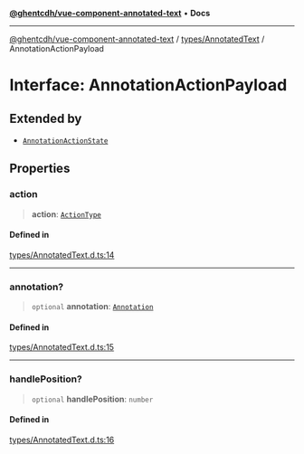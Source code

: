 [**@ghentcdh/vue-component-annotated-text**](../../../README.md) • **Docs**

***

[@ghentcdh/vue-component-annotated-text](../../../modules.md) / [types/AnnotatedText](../README.md) / AnnotationActionPayload

# Interface: AnnotationActionPayload

## Extended by

- [`AnnotationActionState`](AnnotationActionState.md)

## Properties

### action

> **action**: [`ActionType`](../type-aliases/ActionType.md)

#### Defined in

[types/AnnotatedText.d.ts:14](https://github.com/GhentCDH/vue_component_annotated_text/blob/d7f662fc6e4815223b2966a3f98cd4c1fa9a5954/src/types/AnnotatedText.d.ts#L14)

***

### annotation?

> `optional` **annotation**: [`Annotation`](../../Annotation/interfaces/Annotation.md)

#### Defined in

[types/AnnotatedText.d.ts:15](https://github.com/GhentCDH/vue_component_annotated_text/blob/d7f662fc6e4815223b2966a3f98cd4c1fa9a5954/src/types/AnnotatedText.d.ts#L15)

***

### handlePosition?

> `optional` **handlePosition**: `number`

#### Defined in

[types/AnnotatedText.d.ts:16](https://github.com/GhentCDH/vue_component_annotated_text/blob/d7f662fc6e4815223b2966a3f98cd4c1fa9a5954/src/types/AnnotatedText.d.ts#L16)
